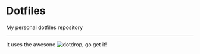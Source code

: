 # Dotfiles

My personal dotfiles repository

------------------

It uses the awesone ![dotdrop](https://github.com/deadc0de6/dotdrop), go get it!
